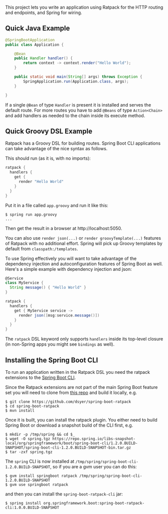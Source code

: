 This project lets you write an application using Ratpack for the HTTP
routing and endpoints, and Spring for wiring.

## Quick Java Example

```java
@SpringBootApplication
public class Application {

    @Bean
    public Handler handler() {
        return context -> context.render("Hello World");
    }

    public static void main(String[] args) throws Exception {
        SpringApplication.run(Application.class, args);
    }

}
```

If a single `@Bean` of type `Handler` is present it is installed and
serves the default route. For more routes you have to add `@Beans` of
type `Action<Chain>` and add handlers as needed to the chain inside
its execute method.

## Quick Groovy DSL Example

Ratpack has a Groovy DSL for building routes. Spring Boot CLI
applications can take advantage of the nice syntax as follows.

This should run (as it is, with no imports):

```groovy
ratpack {
  handlers {
    get {
      render "Hello World"
    }
  }
}
```

Put it in a file called `app.groovy` and run it like this:

```
$ spring run app.groovy
...
```

Then get the result in a browser at http://localhost:5050.

You can also use `render json(...)` or `render groovyTemplate(...)`
features of Ratpack with no additional effort. Spring will pick up
Groovy templates by default from `classpath:/templates`.

To use Spring effectively you will want to take advantage of the
dependency injection and autoconfiguration features of Spring Boot as
well. Here's a simple example with dependency injection and json:

```groovy
@Service
class MyService {
  String message() { "Hello World" }
}

ratpack {
  handlers {
    get { MyService service ->
      render json([msg:service.message()])
    }
  }
}
```

The `ratpack` DSL keyword only supports `handlers` inside its
top-level closure (in non-Spring apps you might see `bindings` as
well).

## Installing the Spring Boot CLI

To run an application written in the Ratpack DSL you need the ratpack
extensions to the
[Spring Boot CLI](http://docs.spring.io/spring-boot/docs/current/reference/htmlsingle/#getting-started-installing-the-cli).

Since the Ratpack extensions are not part of the main Spring Boot
feature set you will need to clone from
[this repo](https://github.com/dsyer/spring-boot-ratpack) and build it
locally, e.g.

```
$ git clone https://github.com/dsyer/spring-boot-ratpack
$ cd spring-boot-ratpack
$ mvn install
```

Once it is built, you can install the ratpack plugin. You either need
to build Spring Boot or download a snapshot build of the CLI first,
e.g.

```
$ mkdir -p /tmp/spring && cd $_
$ wget -O spring.tgz https://repo.spring.io/libs-snapshot-local/org/springframework/boot/spring-boot-cli/1.2.0.BUILD-SNAPSHOT/spring-boot-cli-1.2.0.BUILD-SNAPSHOT-bin.tar.gz
$ tar -zxf spring.tgz
```

The `spring` CLI is now installed at `/tmp/spring/spring-boot-cli-1.2.0.BUILD-SNAPSHOT`, so if you are a gvm user you can do this:

```
$ gvm install springboot ratpack /tmp/spring/spring-boot-cli-1.2.0.BUILD-SNAPSHOT
$ gvm use springboot ratpack
```

and then you can install the `spring-boot-ratpack-cli` jar:

```
$ spring install org.springframework.boot:spring-boot-ratpack-cli:1.0.0.BUILD-SNAPSHOT
```

